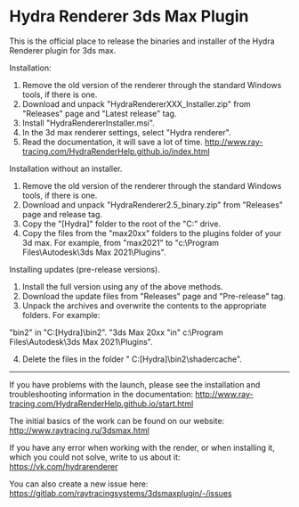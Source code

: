 # Hydra Renderer 3ds Max Plugin
This is the official place to release the binaries and installer of the Hydra Renderer plugin for 3ds max.

Installation:

1) Remove the old version of the renderer through the standard Windows tools, if there is one.
2) Download and unpack "HydraRendererXXX_Installer.zip" from "Releases" page and "Latest release" tag.
3) Install "HydraRendererInstaller.msi".
4) In the 3d max renderer settings, select "Hydra renderer".
5) Read the documentation, it will save a lot of time.
http://www.ray-tracing.com/HydraRenderHelp.github.io/index.html

Installation without an installer.

1) Remove the old version of the renderer through the standard Windows tools, if there is one.
2) Download and unpack "HydraRenderer2.5_binary.zip" from "Releases" page and release tag.
3) Copy the "[Hydra]" folder to the root of the "C:\" drive.
4) Copy the files from the "max20xx" folders to the plugins folder of your 3d max. For example, from "max2021" to "c:\Program Files\Autodesk\3ds Max 2021\Plugins\".

Installing updates (pre-release versions).

1) Install the full version using any of the above methods.
2) Download the update files from "Releases" page and "Pre-release" tag.
3) Unpack the archives and overwrite the contents to the appropriate folders. For example:

"bin2" in "C:\[Hydra]\bin2\".
"3ds Max 20xx "in" c:\Program Files\Autodesk\3ds Max 2021\Plugins\".

4) Delete the files in the folder " C:\[Hydra]\bin2\shadercache\".

----------------------------------------------------------------------------

If you have problems with the launch, please see the installation and troubleshooting information in the documentation:
http://www.ray-tracing.com/HydraRenderHelp.github.io/start.html


The initial basics of the work can be found on our website:
http://www.raytracing.ru/3dsmax.html


If you have any error when working with the render, or when installing it, which you could not solve, write to us about it:
https://vk.com/hydrarenderer

You can also create a new issue here:
https://gitlab.com/raytracingsystems/3dsmaxplugin/-/issues
